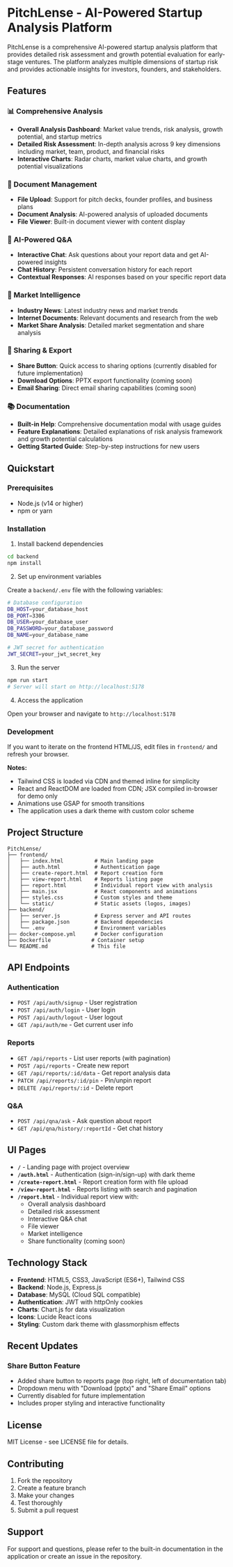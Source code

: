 # PitchLense - AI-Powered Startup Analysis Platform

PitchLense is a comprehensive AI-powered startup analysis platform that provides detailed risk assessment and growth potential evaluation for early-stage ventures. The platform analyzes multiple dimensions of startup risk and provides actionable insights for investors, founders, and stakeholders.

## Features

### 📊 Comprehensive Analysis
- **Overall Analysis Dashboard**: Market value trends, risk analysis, growth potential, and startup metrics
- **Detailed Risk Assessment**: In-depth analysis across 9 key dimensions including market, team, product, and financial risks
- **Interactive Charts**: Radar charts, market value charts, and growth potential visualizations

### 📁 Document Management
- **File Upload**: Support for pitch decks, founder profiles, and business plans
- **Document Analysis**: AI-powered analysis of uploaded documents
- **File Viewer**: Built-in document viewer with content display

### 🤖 AI-Powered Q&A
- **Interactive Chat**: Ask questions about your report data and get AI-powered insights
- **Chat History**: Persistent conversation history for each report
- **Contextual Responses**: AI responses based on your specific report data

### 📰 Market Intelligence
- **Industry News**: Latest industry news and market trends
- **Internet Documents**: Relevant documents and research from the web
- **Market Share Analysis**: Detailed market segmentation and share analysis

### 🔗 Sharing & Export
- **Share Button**: Quick access to sharing options (currently disabled for future implementation)
- **Download Options**: PPTX export functionality (coming soon)
- **Email Sharing**: Direct email sharing capabilities (coming soon)

### 📚 Documentation
- **Built-in Help**: Comprehensive documentation modal with usage guides
- **Feature Explanations**: Detailed explanations of risk analysis framework and growth potential calculations
- **Getting Started Guide**: Step-by-step instructions for new users

## Quickstart

### Prerequisites
- Node.js (v14 or higher)
- npm or yarn

### Installation

1) Install backend dependencies

```bash
cd backend
npm install
```

2) Set up environment variables

Create a `backend/.env` file with the following variables:

```bash
# Database configuration
DB_HOST=your_database_host
DB_PORT=3306
DB_USER=your_database_user
DB_PASSWORD=your_database_password
DB_NAME=your_database_name

# JWT secret for authentication
JWT_SECRET=your_jwt_secret_key
```

3) Run the server

```bash
npm run start
# Server will start on http://localhost:5178
```

4) Access the application

Open your browser and navigate to `http://localhost:5178`

### Development

If you want to iterate on the frontend HTML/JS, edit files in `frontend/` and refresh your browser.

**Notes:**
- Tailwind CSS is loaded via CDN and themed inline for simplicity
- React and ReactDOM are loaded from CDN; JSX compiled in-browser for demo only
- Animations use GSAP for smooth transitions
- The application uses a dark theme with custom color scheme

## Project Structure

```
PitchLense/
├── frontend/
│   ├── index.html          # Main landing page
│   ├── auth.html           # Authentication page
│   ├── create-report.html  # Report creation form
│   ├── view-report.html    # Reports listing page
│   ├── report.html         # Individual report view with analysis
│   ├── main.jsx            # React components and animations
│   ├── styles.css          # Custom styles and theme
│   └── static/             # Static assets (logos, images)
├── backend/
│   ├── server.js           # Express server and API routes
│   ├── package.json        # Backend dependencies
│   └── .env                # Environment variables
├── docker-compose.yml      # Docker configuration
├── Dockerfile             # Container setup
└── README.md              # This file
```

## API Endpoints

### Authentication
- `POST /api/auth/signup` - User registration
- `POST /api/auth/login` - User login
- `POST /api/auth/logout` - User logout
- `GET /api/auth/me` - Get current user info

### Reports
- `GET /api/reports` - List user reports (with pagination)
- `POST /api/reports` - Create new report
- `GET /api/reports/:id/data` - Get report analysis data
- `PATCH /api/reports/:id/pin` - Pin/unpin report
- `DELETE /api/reports/:id` - Delete report

### Q&A
- `POST /api/qna/ask` - Ask question about report
- `GET /api/qna/history/:reportId` - Get chat history

## UI Pages

- **`/`** - Landing page with project overview
- **`/auth.html`** - Authentication (sign-in/sign-up) with dark theme
- **`/create-report.html`** - Report creation form with file upload
- **`/view-report.html`** - Reports listing with search and pagination
- **`/report.html`** - Individual report view with:
  - Overall analysis dashboard
  - Detailed risk assessment
  - Interactive Q&A chat
  - File viewer
  - Market intelligence
  - Share functionality (coming soon)

## Technology Stack

- **Frontend**: HTML5, CSS3, JavaScript (ES6+), Tailwind CSS
- **Backend**: Node.js, Express.js
- **Database**: MySQL (Cloud SQL compatible)
- **Authentication**: JWT with httpOnly cookies
- **Charts**: Chart.js for data visualization
- **Icons**: Lucide React icons
- **Styling**: Custom dark theme with glassmorphism effects

## Recent Updates

### Share Button Feature
- Added share button to reports page (top right, left of documentation tab)
- Dropdown menu with "Download (pptx)" and "Share Email" options
- Currently disabled for future implementation
- Includes proper styling and interactive functionality

## License

MIT License - see LICENSE file for details.

## Contributing

1. Fork the repository
2. Create a feature branch
3. Make your changes
4. Test thoroughly
5. Submit a pull request

## Support

For support and questions, please refer to the built-in documentation in the application or create an issue in the repository.

